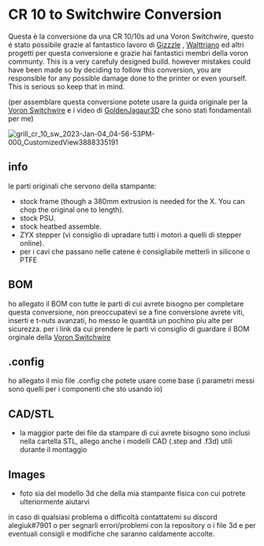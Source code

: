 # CR 10 to Switchwire Conversion
Questa è la conversione da una CR 10/10s ad una Voron Switchwire, questo é stato possibile grazie al fantastico lavoro di <a href="https://github.com/VoronDesign/VoronUsers/tree/master/printer_mods/Gizzle/ender-3_(pro)_switchwire">Gizzzle</a> , <a href="https://github.com/walttriano/VoronUsers/tree/master/printer_mods/Triano/Ender_3Pro_Switchwire">Walttriano</a> ed altri progetti per questa conversione e grazie hai fantastici membri della voron communty. This is a very carefuly designed build. however mistakes could have been made so by deciding to follow this conversion, you are responsible for any possible damage done to the printer or even yourself. This is serious so keep that in mind.

(per assemblare questa conversione potete usare la guida originale per la <a href="https://vorondesign.com/voron_switchwire">Voron Switchwire</a> e i video di <a href="https://youtube.com/playlist?list=PLRsIVaP-BizCdEONPhoDoOAeQk3QzMPTN">GoldenJagaur3D</a> che sono stati fondamentali per me)

![grill_cr_10_sw_2023-Jan-04_04-56-53PM-000_CustomizedView3888335191](https://user-images.githubusercontent.com/64409400/210624752-53a0d20b-983e-42a4-9a00-62e16e367aac.png)


## info
le parti originali che servono della stampante:
- stock frame (though a 380mm extrusion is needed for the X. You can chop the original one to length).
- stock PSU.
- stock heatbed assemble.
- ZYX stepper (vi consiglio di upradare tutti i motori a quelli di stepper online).
- per i cavi che passano nelle catene è consigliabile metterli in silicone o PTFE


## BOM
ho allegato il BOM con tutte le parti di cui avrete bisogno per completare questa conversione, non preoccupatevi se a fine conversione avrete viti, inserti e t-nuts avanzati, ho messo le quantità un pochino piu alte per sicurezza. per i link da cui prendere le parti vi consiglio di guardare il BOM orginale della <a href="https://vorondesign.com/voron_switchwire">Voron Switchwire</a>

## .config
ho allegato il mio file .config che potete usare come base (i parametri messi sono quelli per i componenti che sto usando io)

## CAD/STL
- la maggior parte dei file da stampare di cui avrete bisogno sono inclusi nella cartella STL, allego anche i modelli CAD (.step and .f3d) utili durante il montaggio

## Images
- foto sia del modello 3d che della mia stampante fisica con cui potrete ulteriormente aiutarvi

in caso di qualsiasi problema o difficoltà contattatemi su discord alegiuk#7901 o per segnarli errori/problemi con la repository o i file 3d e per eventuali consigli e modifiche che saranno caldamente accolte.

